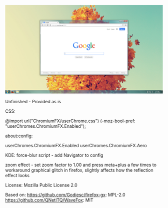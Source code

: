 ![Screenshot](/Screenshot.png?raw=true)

Unfinished - Provided as is

CSS:

@import url("ChromiumFX/userChrome.css") (-moz-bool-pref: "userChromes.ChromiumFX.Enabled");

about:config:

userChromes.ChromiumFX.Enabled
userChromes.ChromiumFX.Aero

KDE: force-blur script - add Navigator to config

zoom effect - set zoom factor to 1.00 and press meta+plus a few times to
workaround graphical glitch in firefox, slightly affects how the reflection effect looks

License: Mozilla Public License 2.0

Based on:
https://github.com/Godiesc/firefox-gx: MPL-2.0
https://github.com/QNetITQ/WaveFox:    MIT

